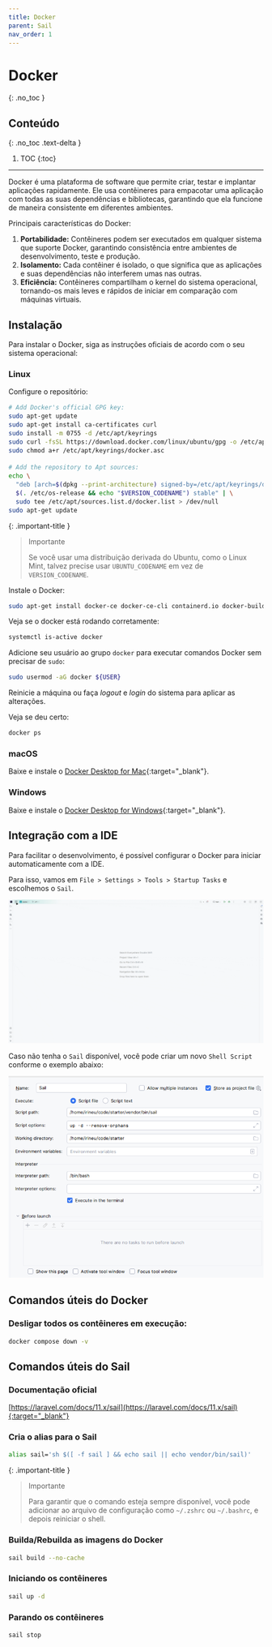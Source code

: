 ```yaml
---
title: Docker
parent: Sail
nav_order: 1
---
```


# Docker
{: .no_toc }

## Conteúdo
{: .no_toc .text-delta }

1. TOC
{:toc}

---

Docker é uma plataforma de software que permite criar, testar e implantar aplicações rapidamente. Ele usa contêineres
para empacotar uma aplicação com todas as suas dependências e bibliotecas, garantindo que ela funcione de maneira
consistente em diferentes ambientes.

Principais características do Docker:

1. **Portabilidade:** Contêineres podem ser executados em qualquer sistema que suporte Docker, garantindo consistência
   entre ambientes de desenvolvimento, teste e produção.
2. **Isolamento:** Cada contêiner é isolado, o que significa que as aplicações e suas dependências não interferem umas
   nas outras.
3. **Eficiência:** Contêineres compartilham o kernel do sistema operacional, tornando-os mais leves e rápidos de iniciar
   em comparação com máquinas virtuais.

## Instalação

Para instalar o Docker, siga as instruções oficiais de acordo com o seu sistema operacional:

### Linux

Configure o repositório:

```bash
# Add Docker's official GPG key:
sudo apt-get update
sudo apt-get install ca-certificates curl
sudo install -m 0755 -d /etc/apt/keyrings
sudo curl -fsSL https://download.docker.com/linux/ubuntu/gpg -o /etc/apt/keyrings/docker.asc
sudo chmod a+r /etc/apt/keyrings/docker.asc

# Add the repository to Apt sources:
echo \
  "deb [arch=$(dpkg --print-architecture) signed-by=/etc/apt/keyrings/docker.asc] https://download.docker.com/linux/ubuntu \
  $(. /etc/os-release && echo "$VERSION_CODENAME") stable" | \
  sudo tee /etc/apt/sources.list.d/docker.list > /dev/null
sudo apt-get update
```

{: .important-title }
> Importante
>
> Se você usar uma distribuição derivada do Ubuntu, como o Linux Mint, talvez precise usar `UBUNTU_CODENAME` em vez de
`VERSION_CODENAME`.

Instale o Docker:

```bash
sudo apt-get install docker-ce docker-ce-cli containerd.io docker-buildx-plugin docker-compose-plugin
```

Veja se o docker está rodando corretamente:

```bash
systemctl is-active docker
```

Adicione seu usuário ao grupo `docker` para executar comandos Docker sem precisar de `sudo`:

```bash
sudo usermod -aG docker ${USER}
```

Reinicie a máquina ou faça *logout* e *login* do sistema para aplicar as alterações.

Veja se deu certo:

```bash
docker ps
```

### macOS

Baixe e instale o [Docker Desktop for Mac](https://docs.docker.com/desktop/mac/install/){:target="_blank"}.

### Windows

Baixe e instale o [Docker Desktop for Windows](https://docs.docker.com/desktop/windows/install/){:target="_blank"}.

## Integração com a IDE

Para facilitar o desenvolvimento, é possível configurar o Docker para iniciar automaticamente com a IDE.

Para isso, vamos em `File > Settings > Tools > Startup Tasks` e escolhemos o `Sail`.

![sail ide](/assets/images/sail-ide.gif)

Caso não tenha o `Sail` disponível, você pode criar um novo `Shell Script` conforme o exemplo abaixo:

![sail ide](/assets/images/sail-shell-script.png)

## Comandos úteis do Docker

### Desligar todos os contêineres em execução:

```bash
docker compose down -v
```

## Comandos úteis do Sail

### Documentação oficial

[https://laravel.com/docs/11.x/sail](https://laravel.com/docs/11.x/sail){:target="_blank"}

### Cria o alias para o Sail

```bash
alias sail='sh $([ -f sail ] && echo sail || echo vendor/bin/sail)'
```

{: .important-title }
> Importante
> 
> Para garantir que o comando esteja sempre disponível, você pode adicionar ao arquivo de configuração como `~/.zshrc`
> ou `~/.bashrc`, e depois reiniciar o shell.

### Builda/Rebuilda as imagens do Docker

```bash
sail build --no-cache
```

### Iniciando os contêineres

```bash
sail up -d
```

### Parando os contêineres

```bash
sail stop
```
